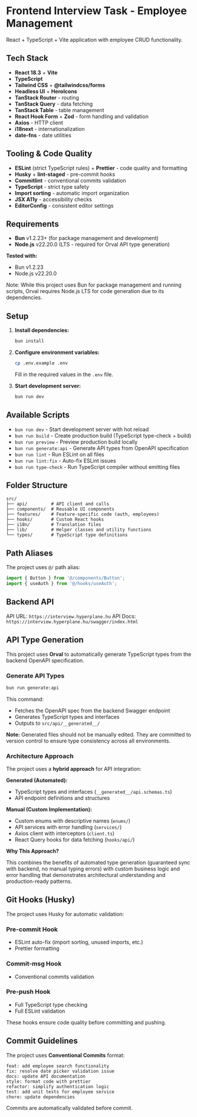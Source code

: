 # Frontend Interview Task - Employee Management

React + TypeScript + Vite application with employee CRUD functionality.

## Tech Stack

- **React 18.3** + **Vite**
- **TypeScript**
- **Tailwind CSS** + **@tailwindcss/forms**
- **Headless UI** + **HeroIcons**
- **TanStack Router** - routing
- **TanStack Query** - data fetching
- **TanStack Table** - table management
- **React Hook Form** + **Zod** - form handling and validation
- **Axios** - HTTP client
- **i18next** - internationalization
- **date-fns** - date utilities

## Tooling & Code Quality

- **ESLint** (strict TypeScript rules) + **Prettier** - code quality and formatting
- **Husky** + **lint-staged** - pre-commit hooks
- **Commitlint** - conventional commits validation
- **TypeScript** - strict type safety
- **Import sorting** - automatic import organization
- **JSX A11y** - accessibility checks
- **EditorConfig** - consistent editor settings

## Requirements

- **Bun** v1.2.23+ (for package management and development)
- **Node.js** v22.20.0 (LTS - required for Orval API type generation)

**Tested with:**

- Bun v1.2.23
- Node.js v22.20.0

Note: While this project uses Bun for package management and running scripts, Orval requires Node.js LTS for code generation due to its dependencies.

## Setup

1. **Install dependencies:**

   ```bash
   bun install
   ```

2. **Configure environment variables:**

   ```bash
   cp .env.example .env
   ```

   Fill in the required values in the `.env` file.

3. **Start development server:**

   ```bash
   bun run dev
   ```

## Available Scripts

- `bun run dev` - Start development server with hot reload
- `bun run build` - Create production build (TypeScript type-check + build)
- `bun run preview` - Preview production build locally
- `bun run generate:api` - Generate API types from OpenAPI specification
- `bun run lint` - Run ESLint on all files
- `bun run lint:fix` - Auto-fix ESLint issues
- `bun run type-check` - Run TypeScript compiler without emitting files

## Folder Structure

```
src/
├── api/         # API client and calls
├── components/  # Reusable UI components
├── features/    # Feature-specific code (auth, employees)
├── hooks/       # Custom React hooks
├── i18n/        # Translation files
├── lib/         # Helper classes and utility functions
└── types/       # TypeScript type definitions
```

## Path Aliases

The project uses `@/` path alias:

```typescript
import { Button } from '@/components/Button';
import { useAuth } from '@/hooks/useAuth';
```

## Backend API

API URL: `https://interview.hyperplane.hu`
API Docs: `https://interview.hyperplane.hu/swagger/index.html`

## API Type Generation

This project uses **Orval** to automatically generate TypeScript types from the backend OpenAPI specification.

### Generate API Types

```bash
bun run generate:api
```

This command:

- Fetches the OpenAPI spec from the backend Swagger endpoint
- Generates TypeScript types and interfaces
- Outputs to `src/api/__generated__/`

**Note:** Generated files should not be manually edited. They are committed to version control to ensure type consistency across all environments.

### Architecture Approach

The project uses a **hybrid approach** for API integration:

**Generated (Automated):**

- TypeScript types and interfaces (`__generated__/api.schemas.ts`)
- API endpoint definitions and structures

**Manual (Custom Implementation):**

- Custom enums with descriptive names (`enums/`)
- API services with error handling (`services/`)
- Axios client with interceptors (`client.ts`)
- React Query hooks for data fetching (`hooks/api/`)

**Why This Approach?**

This combines the benefits of automated type generation (guaranteed sync with backend, no manual typing errors) with custom business logic and error handling that demonstrates architectural understanding and production-ready patterns.

## Git Hooks (Husky)

The project uses Husky for automatic validation:

### Pre-commit Hook

- ESLint auto-fix (import sorting, unused imports, etc.)
- Prettier formatting

### Commit-msg Hook

- Conventional commits validation

### Pre-push Hook

- Full TypeScript type checking
- Full ESLint validation

These hooks ensure code quality before committing and pushing.

## Commit Guidelines

The project uses **Conventional Commits** format:

```
feat: add employee search functionality
fix: resolve date picker validation issue
docs: update API documentation
style: format code with prettier
refactor: simplify authentication logic
test: add unit tests for employee service
chore: update dependencies
```

Commits are automatically validated before commit.
